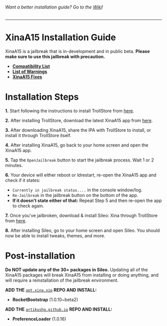 ###### Want a better installation guide? Go to the [Wiki](https://github.com/NotDarkn/XinaA15/wiki/Installation)!
***
# XinaA15 Installation Guide
XinaA15 is a jailbreak that is in-development and in public beta. **Please make sure to use this jailbreak with precaution.**

- [**Compatibility List**](https://github.com/NotDarkn/XinaA15/blob/main/SUPPORTED.md)
- [**List of Warnings**](https://github.com/NotDarkn/XinaA15/blob/main/WARNINGS.md)
- [**XinaA15 Fixes**](https://github.com/NotDarkn/XinaA15/blob/main/FIXES.md)

# Installation Steps
**1.** Start following the instructions to install TrollStore from [here](https://github.com/opa334/TrollStore/blob/main/install_trollhelperota_ios15.md).

**2.** After installing TrollStore, download the latest XinaA15 app from [here](https://github.com/jacksight/xina520_official_jailbreak/releases).

**3.** After downloading XinaA15, share the IPA with TrollStore to install, or install it through TrollStore itself.

**4.** After installing XinaA15, go back to your home screen and open the XinaA15 app.

**5.** Tap the `OpenJailbreak` button to start the jailbreak process. Wait 1 or 2 minutes.

**6.** Your device will either reboot or ldrestart, re-open the XinaA15 app and check if it states:
- `Currently in jailbreak status....` in the console window/log.
- `Re-Jailbreak` in the jailbreak button on the bottom of the app.
- **If it doesn't state either of that:** Repeat Step 5 and then re-open the app to check again.

**7.** Once you've jailbroken, download & install Sileo: Xina through TrollStore from [here](https://github.com/Sileo/Sileo/releases).

**8.** After installing Sileo, go to your home screen and open Sileo. You should now be able to install tweaks, themes, and more.

# Post-installation
**Do NOT update any of the 30+ packages in Sileo.**
Updating all of the XinaA15 packages will break XinaA15 from installing or doing anything, and will require a reinstallation of the jailbreak environment.

**ADD THE** [`apt.xina.vip`](https://apt.xina.vip) **REPO AND INSTALL:**
- **RocketBootstrap** (1.0.10~beta2)

**ADD THE** [`artikushg.github.io`](https://artikushg.github.io) **REPO AND INSTALL:**
- **PreferenceLoader** (1.0.16)
